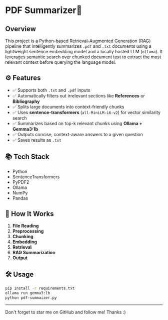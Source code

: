 # PDF Summarizer📄 

## Overview
This project is a Python-based Retrieval-Augmented Generation (RAG) pipeline that intelligently summarizes `.pdf` and `.txt` documents using a lightweight sentence embedding model and a locally hosted LLM (`ollama`). It leverages semantic search over chunked document text to extract the most relevant context before querying the language model.

## ⚙ Features
- ✅ Supports both `.txt` and `.pdf` inputs
- ✅ Automatically filters out irrelevant sections like **References** or **Bibliography**
- ✅ Splits large documents into context-friendly chunks
- ✅ Uses **sentence-transformers** (`all-MiniLM-L6-v2`) for vector similarity search
- ✅ Summarizes based on top-k relevant chunks using **Ollama + Gemma3:1b**
- ✅ Outputs concise, context-aware answers to a given question
- ✅ Saves results as `.txt`
  
## 📚 Tech Stack
- Python
- SentenceTransformers
- PyPDF2
- Ollama
- NumPy
- Pandas

## 🚀 How It Works
1. **File Reading**  
2. **Preprocessing**  
3. **Chunking**  
4. **Embedding**  
5. **Retrieval**  
6. **RAG Summarization**  
7. **Output**

## 🛠️ Usage
```bash
pip install -r requirements.txt
ollama run gemma3:1b
python pdf-summaizer.py
```

---

Don't forget to star me on GitHub and follow me! Thanks :)
